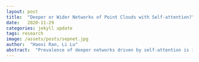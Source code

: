```yaml
---
layout: post
title:  "Deeper or Wider Networks of Point Clouds with Self-attention?"
date:   2020-11-29
categories: jekyll update
tags: research
image: /assets/posts/sepnet.jpg
author:  "Haoxi Ran, Li Lu"
abstract:  "Prevalence of deeper networks driven by self-attention is in stark contrast to underexplored point-based methods. In this paper, we propose groupwise self-attention as the basic block to construct our network---SepNet. Our proposed module can effectively capture both local and global dependencies. This module computes the features of a group based on the summation of the weighted features of any point within the group. For convenience, we generalize groupwise operations to assemble this module. To further facilitate our networks, we deepen and widen SepNet on the tasks of segmentation and classification respectively, and verify its practicality. Specifically, SepNet achieves state-of-the-art for the tasks of classification and segmentation on most of the datasets. We show empirical evidence that SepNet can obtain extra accuracy in classification or segmentation from increased width or depth, respectively."
---
```

